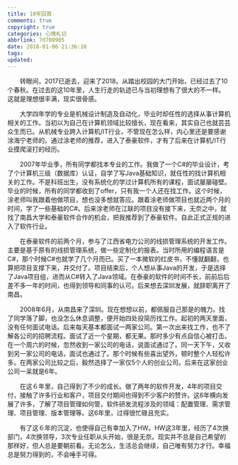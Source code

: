 ```yaml
---
title: 10年回首
comments: true
copyright: true
categories: 心情札记
abbrlink: 7d700905
date: 2018-01-06 21:36:10
tags:
updated:
---
```


　　转眼间，2017已逝去，迎来了2018。从踏出校园的大门开始，已经过去了10个春秋。在过去的这10年里，人生行走的轨迹已与当初理想有了很大的不一样。这就是理想很丰满，现实很骨感。
  
　　大学四年学的专业是机械设计制造及自动化，毕业时却任性的选择从事计算机相关的工作。当初以为自己在计算机领域比较擅长，现在看来，其实自己也就芸芸众生而已。从机械专业跨入计算机/IT行业，不管现在怎么样，内心里还是要感谢涂海宁老师的。通过涂老师的推荐，进入了泰豪软件，才有了后来在计算机/IT行业摸爬滚打的经历。
  
　　2007年毕业季，所有同学都找本专业的工作。我做了一个C#的毕业设计，考了个计算机三级（数据库）认证，自学了写Java基础知识，就任性的找计算机相关的工作。不是科班出生，没有系统化的学过计算机所有的课程，面试屡屡碰壁。毕业的时候，所有的同学都收到了offer，只有我一个人还在找工作。这个时候，涂老师叫我跟着他做项目，想也没多想就答应。跟着涂老师做项目也就近两个月的时间，学了一些基础的C#。后来涂老师在江联的项目没有接下来，无奈之中，就找了南昌大学和泰豪软件合作的机会，把我推荐到了泰豪软件。自此正式正规的进入了软件行业。
  
 　　在泰豪软件的前两个月，参与了江西省电力公司的线损管理系统的开发工作。主要是基于原有的线损管理系统，做一些定制化的报表。当时所用的编程语言是C#，那个时候C#也就学了几个月而已。买了一本微软的红皮书，不懂就翻翻，也算把项目支撑下来，并交付了。项目结束后，个人想从事Java的开发，于是选择了Java项目组，进而从C#转入了Java领域。在泰豪的软件的时间不长，前前后后差不多一年的时间，也得到领导和同事的认可。后来想去深圳发展，就辞职离开了南昌。
   
　　2008年6月，从南昌来了深圳。现在想想以前，都佩服自己那是的魄力。找了同学落了脚，也没怎么休息调整，便开始四处投简历找工作。起初的两天里面，没有任何面试电话。后来每天基本都面试一两家公司。第一次出来找工作，也不了解各公司的招聘流程。面试了近一个星期，都无果。那时多少有点自信心被打击。在一个周六的时候，忽然收到一家公司的电话，说面试通过了。同一天下午，又收到另一家公司的电话，面试也通过了。那个时候有些喜出望外，顿时整个人轻松许多。在两家公司比较之后，毅然选择了一家仅5个人的创业公司。后来在这家创业公司一呆就是6年。
  
　　在这６年里，自己得到了不少的成长。做了两年的软件开发，4年的项目交付，接触了许多行业和客户，项目交付期间也得到不少客户的赞许。这6年横向发展了许多，了解了项目管理如何管，软件研发流程涉及的领域：配置管理、需求管理、项目管理、版本管理等。这6年里，过得很忙碌且充实。
  
　　有了这６年的沉淀，也使得自己有幸加入了HW。HW这3年里，经历了4次换部门，4次换领导，3次专业任职从头开始，很是无奈。现实并不总是自己希望的那样好，但人总是要朝前看。无论怎么，生活总会继续，自己唯有努力才行。幸福总是努力得到的，不会唾手可得。
      
    